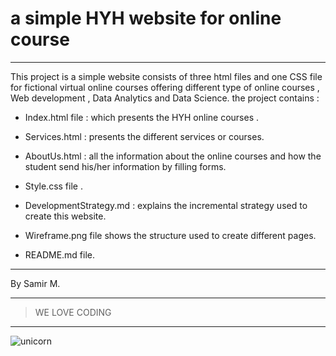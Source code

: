 # a simple HYH website for online course

---

This project is a simple website consists of three html files and one CSS file for fictional virtual online courses offering different type of online courses , Web development , Data Analytics and Data Science.
the project contains :

- Index.html file : which presents the HYH online courses .

- Services.html : presents the different services or courses.

- AboutUs.html : all the information about the online courses and how the student send his/her information by filling forms.

- Style.css file .

- DevelopmentStrategy.md : explains the incremental strategy used to create this website.

- Wireframe.png file shows the structure used to create different pages.

- README.md file.

---

By Samir M.

---

> WE LOVE CODING

---

![unicorn](https://encrypted-tbn0.gstatic.com/images?q=tbn%3AANd9GcTOeWdAhCsiAJC1aVYu4NZ_Vqk_WngboQyYlrOm0ZQCzbQmtcSHXNj6ROSnIGsCOFasoFQFxPHe&usqp=CAc)
